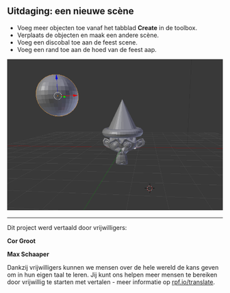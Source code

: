 ## Uitdaging: een nieuwe scène

+ Voeg meer objecten toe vanaf het tabblad **Create** in de toolbox.
+ Verplaats de objecten en maak een andere scène.
+ Voeg een discobal toe aan de feest scene.
+ Voeg een rand toe aan de hoed van de feest aap.

![Challenge](images/challenge.png)

***
Dit project werd vertaald door vrijwilligers:

**Cor Groot**

**Max Schaaper**

Dankzij vrijwilligers kunnen we mensen over de hele wereld de kans geven om in hun eigen taal te leren. Jij kunt ons helpen meer mensen te bereiken door vrijwillig te starten met vertalen - meer informatie op [rpf.io/translate](https://rpf.io/translate).